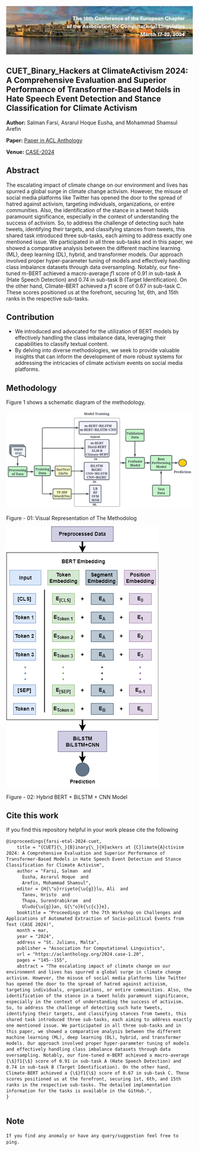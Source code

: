<img title="" src="eaclofficialconfimage.PNG" alt="">

## CUET_Binary_Hackers at ClimateActivism 2024: A Comprehensive Evaluation and Superior Performance of Transformer-Based Models in Hate Speech Event Detection and Stance Classification for Climate Activism

**Author:** Salman Farsi, Asrarul Hoque Eusha, and Mohammad Shamsul Arefin

**Paper:** [Paper in ACL Anthology](https://aclanthology.org/2024.case-1.20/)

**Venue:** [CASE-2024](https://emw.ku.edu.tr/case-2024/)

## Abstract

The escalating impact of climate change on our environment and lives has spurred a global surge in climate change activism. However, the misuse of social media platforms like Twitter has opened the door to the spread of hatred against activism, targeting individuals, organizations, or entire communities. Also, the identification of the stance in a tweet holds paramount significance, especially in the context of understanding the success of activism. So, to address the challenge of detecting such hate tweets, identifying their targets, and classifying stances from tweets, this shared task introduced three sub-tasks, each aiming to address exactly one mentioned issue. We participated in all three sub-tasks and in this paper, we showed a comparative analysis between the different machine learning (ML), deep learning (DL), hybrid, and transformer models. Our approach involved proper hyper-parameter tuning of models and effectively handling class imbalance datasets through data oversampling. Notably, our fine-tuned m-BERT achieved a macro-average $f1$ score of 0.91 in sub-task A (Hate Speech Detection) and 0.74 in sub-task B (Target Identification). On the other hand, Climate-BERT achieved a $f1$ score of 0.67 in sub-task C. These scores positioned us at the forefront, securing 1st, 6th, and 15th ranks in the respective sub-tasks.

## Contribution

- We introduced and advocated for the utilization of BERT models by effectively handling the class imbalance data, leveraging their capabilities to classify textual content. 
- By delving into diverse methodologies, we seek to provide valuable insights that can inform the development of more robust systems for addressing the intricacies of climate activism events on social media platforms.

## Methodology

Figure 1 shows a schematic diagram of the methodology.

<img title="Visual Representation of The Methodology" src="methodology.png" alt="">

Figure - 01: Visual Representation of The Methodolog

<img title="Hybrid BERT + BiLSTM + CNN Model" src="Hybrid Final.drawio.png" alt="">

Figure - 02: Hybrid BERT + BiLSTM + CNN Model

## Cite this work
If you find this repository helpful in your work please cite the following
```
@inproceedings{farsi-etal-2024-cuet,
    title = "{CUET}{\_}{B}inary{\_}{H}ackers at {C}limate{A}ctivism 2024: A Comprehensive Evaluation and Superior Performance of Transformer-Based Models in Hate Speech Event Detection and Stance Classification for Climate Activism",
    author = "Farsi, Salman  and
      Eusha, Asrarul Hoque  and
      Arefin, Mohammad Shamsul",
    editor = {H{\"u}rriyeto{\u{g}}lu, Ali  and
      Tanev, Hristo  and
      Thapa, Surendrabikram  and
      Uludo{\u{g}}an, G{\"o}k{\c{c}}e},
    booktitle = "Proceedings of the 7th Workshop on Challenges and Applications of Automated Extraction of Socio-political Events from Text (CASE 2024)",
    month = mar,
    year = "2024",
    address = "St. Julians, Malta",
    publisher = "Association for Computational Linguistics",
    url = "https://aclanthology.org/2024.case-1.20",
    pages = "145--155",
    abstract = "The escalating impact of climate change on our environment and lives has spurred a global surge in climate change activism. However, the misuse of social media platforms like Twitter has opened the door to the spread of hatred against activism, targeting individuals, organizations, or entire communities. Also, the identification of the stance in a tweet holds paramount significance, especially in the context of understanding the success of activism. So, to address the challenge of detecting such hate tweets, identifying their targets, and classifying stances from tweets, this shared task introduced three sub-tasks, each aiming to address exactly one mentioned issue. We participated in all three sub-tasks and in this paper, we showed a comparative analysis between the different machine learning (ML), deep learning (DL), hybrid, and transformer models. Our approach involved proper hyper-parameter tuning of models and effectively handling class imbalance datasets through data oversampling. Notably, our fine-tuned m-BERT achieved a macro-average {\$}f1{\$} score of 0.91 in sub-task A (Hate Speech Detection) and 0.74 in sub-task B (Target Identification). On the other hand, Climate-BERT achieved a {\$}f1{\$} score of 0.67 in sub-task C. These scores positioned us at the forefront, securing 1st, 6th, and 15th ranks in the respective sub-tasks. The detailed implementation information for the tasks is available in the GitHub.",
}


```
## Note
`If you find any anomaly or have any query/suggestion feel free to ping.`
